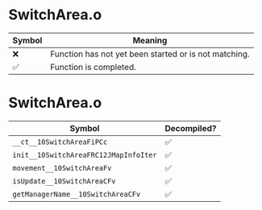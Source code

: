 # SwitchArea.o
| Symbol | Meaning 
| ------------- | ------------- 
| :x: | Function has not yet been started or is not matching. 
| :white_check_mark: | Function is completed. 


# SwitchArea.o
| Symbol | Decompiled? |
| ------------- | ------------- |
| `__ct__10SwitchAreaFiPCc` | :white_check_mark: |
| `init__10SwitchAreaFRC12JMapInfoIter` | :white_check_mark: |
| `movement__10SwitchAreaFv` | :white_check_mark: |
| `isUpdate__10SwitchAreaCFv` | :white_check_mark: |
| `getManagerName__10SwitchAreaCFv` | :white_check_mark: |
